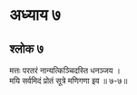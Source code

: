 # अध्याय ७

## श्लोक ७

मत्तः परतरं नान्यत्किञ्चिदस्ति धनञ्जय ।<br>मयि सर्वमिदं प्रोतं सूत्रे मणिगणा इव ॥ ७-७॥<br><br>

